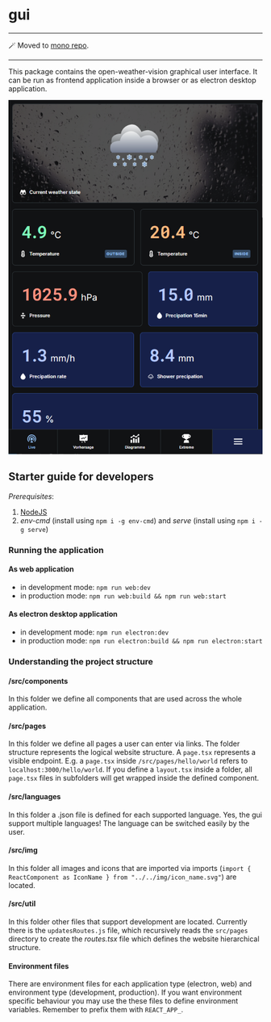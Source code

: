 # gui

<hr>

🪄 Moved to [mono repo](https://github.com/open-weather-vision/owvision).

<hr>

This package contains the open-weather-vision graphical user interface. It can be run as frontend application inside a browser or as electron desktop application.

![](./docs/images/sneakpeak.png)

## Starter guide for developers

*Prerequisites*:
1. [NodeJS](https://nodejs.org/en)
2. _env-cmd_ (install using `npm i -g env-cmd`) and _serve_ (install using `npm i -g serve`)

### Running the application

#### As web application
- in development mode: `npm run web:dev`
- in production mode: `npm run web:build && npm run web:start`

#### As electron desktop application
- in development mode: `npm run electron:dev`
- in production mode: `npm run electron:build && npm run electron:start`

### Understanding the project structure

#### /src/components
In this folder we define all components that are used across the whole application.

#### /src/pages
In this folder we define all pages a user can enter via links.
The folder structure represents the logical website structure. A `page.tsx` represents a visible endpoint. E.g. a `page.tsx` inside `/src/pages/hello/world` refers to `localhost:3000/hello/world`. 
If you define a `layout.tsx` inside a folder, all `page.tsx` files in subfolders will get wrapped inside the defined component.

#### /src/languages
In this folder a .json file is defined for each supported language. Yes, the gui support multiple languages! The language can be switched easily by the user.

#### /src/img
In this folder all images and icons that are imported via imports (`import { ReactComponent as IconName } from "../../img/icon_name.svg"`) are located.

#### /src/util
In this folder other files that support development are located. Currently there is the `updatesRoutes.js` file, which recursively reads the `src/pages` directory to create the _routes.tsx_ file which defines the website hierarchical structure.

#### Environment files
There are environment files for each application type (electron, web) and environment type (development, production). If you want environment specific behaviour you may use the these files to define environment variables. Remember to prefix them with `REACT_APP_`.
